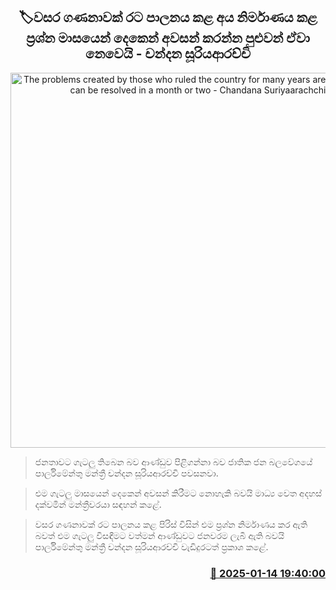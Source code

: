 <p align='center'><b><h2 align='center' title='The problems created by those who ruled the country for many years are not ones that can be resolved in a month or two - Chandana Suriyaarachchi'>🏷වසර ගණනාවක් රට පාලනය කළ අය නිර්මාණය කළ ප්‍රශ්න මාසයෙන් දෙකෙන් අවසන් කරන්න පුළුවන් ඒවා නෙවෙයි - චන්දන සූරියආරච්චි</h2></b></p>
<p align='center'><img src='https://helakuru.sgp1.cdn.digitaloceanspaces.com/esana/images/lib/chandana-suriya-npp.jpg' width='600' alt='The problems created by those who ruled the country for many years are not ones that can be resolved in a month or two - Chandana Suriyaarachchi'></p>

> ජනතාවට ගැටලු තිබෙන බව ආණ්ඩුව පිළිගන්නා බව ජාතික ජන බලවේගයේ පාර්ලිමේන්තු මන්ත්‍රී චන්දන සූරියආරච්චි පවසනවා.

> එම ගැටලු මාසයෙන් දෙකෙන් අවසන් කිරීමට නොහැකි බවයි මාධ්‍ය වෙත අදහස් දක්වමින් මන්ත්‍රීවරයා සඳහන් කළේ.

> වසර ගණනාවක් රට පාලනය කළ පිරිස් විසින් එම ප්‍රශ්න නිර්මාණය කර ඇති බවත් එම ගැටලු විසඳීමට වත්මන් ආණ්ඩුවට ජනවරම ලැබී ඇති බවයි පාර්ලිමේන්තු මන්ත්‍රී චන්දන සූරියආරච්චි වැඩිදුරටත් ප්‍රකාශ කළේ. 



<h3 align='right'><a href='https://www.helakuru.lk/esana/p/106570/'>📅 2025-01-14 19:40:00</a></h3>
